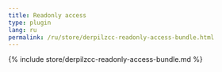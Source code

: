 ```yaml
---
title: Readonly access
type: plugin
lang: ru
permalink: /ru/store/derpilzcc-readonly-access-bundle.html
---
```


{% include store/derpilzcc-readonly-access-bundle.md %}
